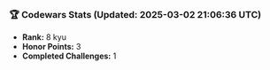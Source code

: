 ### 🏆 Codewars Stats (Updated: 2025-03-02 21:06:36 UTC)

- **Rank:** 8 kyu
- **Honor Points:** 3
- **Completed Challenges:** 1
